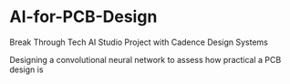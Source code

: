 # AI-for-PCB-Design

Break Through Tech AI Studio Project with Cadence Design Systems 

Designing a convolutional neural network to assess how practical a PCB design is
